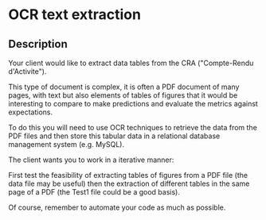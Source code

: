 # OCR text extraction

## Description
Your client would like to extract data tables from the CRA ("Compte-Rendu d'Activite"). 

This type of document is complex, it is often a PDF document of many pages, with text but also elements of tables of figures that it would be interesting to compare to make predictions and evaluate the metrics against expectations.

To do this you will need to use OCR techniques to retrieve the data from the PDF files and then store this tabular data in a relational database management system (e.g. MySQL).

The client wants you to work in a iterative manner:

First test the feasibility of extracting tables of figures from a PDF file (the data file may be useful)
then the extraction of different tables in the same page of a PDF (the Test1 file could be a good basis).

Of course, remember to automate your code as much as possible.

